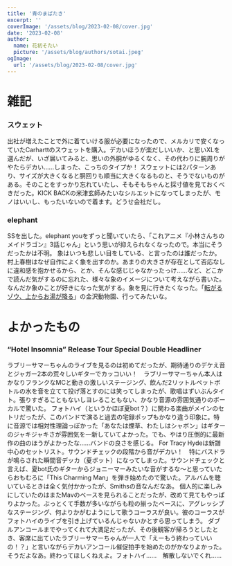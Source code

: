 ```yaml
---
title: '青のまばたき'
excerpt: ''
coverImage: '/assets/blog/2023-02-08/cover.jpg'
date: '2023-02-08'
author:
  name: 花初そたい
  picture: '/assets/blog/authors/sotai.jpeg'
ogImage:
  url: '/assets/blog/2023-02-08/cover.jpg'
---
```

# 雑記
### スウェット
出社が増えたことで外に着ていける服が必要になったので、メルカリで安くなっていたCarharttのスウェットを購入。デカいほうが楽だしいいか、と思いXLを選んだが、いざ届いてみると、思いの外胴がゆるくなく、その代わりに腕周りがやたらデカい……しまった、こっちのタイプか！
スウェットには2パターンあり、サイズが大きくなると胴回りも順当に大きくなるものと、そうでないものがある。そのことをすっかり忘れていたし、そもそもちゃんと採寸値を見ておくべきだった。KICK BACKの米津玄師みたいなシルエットになってしまったが、モノはいいし、もったいないので着ます。どうせ会社だし。

### elephant
SSを出した。elephant youをずっと聞いていたら、「これアニメ『小林さんちのメイドラゴン』3話じゃん」という思いが抑えられなくなったので。本当にそうだったかは不明。
象はいつも悲しい目をしている、と言ったのは誰だったか。村上春樹はなぜ自作によく象を出すのか。あまりの大きさが存在として否応なしに違和感を抱かせるから、とか、そんな感じじゃなかったっけ……など、どこかで読んだ気がするのに忘れた、様々な象のイメージについて考えながら書いた。なんだか象のことが好きになった気がする。象を見に行きたくなった。「[転がるゾウ、上からお湯が降る](https://www.hama-midorinokyokai.or.jp/zoo/kanazawa/details/content-1.php)」の金沢動物園、行ってみたいな。

# よかったもの
### “Hotel Insomnia” Release Tour Special Double Headliner
ラブリーサマーちゃんのライブを見るのは初めてだったが、期待通りのデケえ音とジャガー2本の荒々しいギターでカッコいい！　ラブリーサマーちゃん本人はかなりフランクなMCと動きの激しいステージング、飲んだ2リットルペットボトルの水を音を立てて投げ落とすのには笑ってしまったが、歌唱はずいぶんタイト。張りすぎることもないしヨレることもない、かなり音源の雰囲気通りのボーカルで驚いた。
フォトハイ（というかほぼ夏bot？）に関わる楽曲がメインのセトリだったが、このバンドで演ると過去の宅録ポップもかなり違う印象に。特に音源では相対性理論っぽかった「あなたは煙草、わたしはシャボン」はギターのジャキジャキさが雰囲気を一新していてよかった。でも、やはり圧倒的に最新作の曲のほうがよかったな……バンドの良さを感じる。
For Tracy Hydeは新譜中心のセットリスト。サウンドチェックの段階から音がデカい！　特にバスドラが鳴らされた瞬間音デッカ（夏ボット）になってしまった。サウンドチェックと言えば、夏bot氏のギターからジョニーマーみたいな音がするな～と思っていたらおもむろに「This Charming Man」を弾き始めたので驚いた。アルバムを聴いているときは全く気付かかったが、Smithsの音なんだなあ。
個人的に楽しみにしていたのはまたMavのベースを見られることだったが、改めて見てもやっぱりよかった。ぶっとくて手数が多いながらも粒の揃ったベースに、アグレッシブなステージング、何よりかがむようにして歌うコーラスが良い。彼のコーラスがフォトハイのライブを引き上げているんじゃないかとすら思ってしまう。
ダブルアンコールまでやってくれて大満足だったが、その後観客が帰ろうとしたとき、客席に出ていたラブリーサマーちゃんが一人で「えーもう終わっていいの！？」と言いながらデカいアンコール催促拍手を始めたのがかなりよかった。そうだよなあ。終わってほしくねえよ。フォトハイ……　解散しないでくれ……